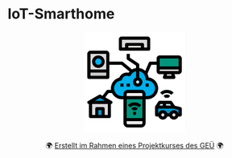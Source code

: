 # IoT-Smarthome

<p align="center"><img alt="PICTURE logo" src="https://github.com/Wombat21Coding/IoT-Smarthome/blob/e7920102f06bf48a90816ef3acbc985a148d4b23/logo.png" width="200"></p>

<p align="center">
🌍 <a href="https://www.gymnasium-essen-ueberruhr.de/">Erstellt im Rahmen eines Projektkurses des GEÜ</a> 🌍
<br>
